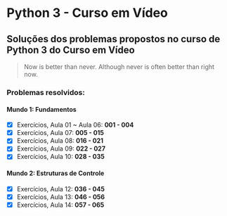# Python 3 - Curso em Vídeo

## Soluções dos problemas propostos no curso de Python 3 do Curso em Vídeo

> Now is better than never. Although never is often better than right now.

### Problemas resolvidos: 

#### Mundo 1: Fundamentos

- [x] Exercícios, Aula 01 ~ Aula 06: **001 - 004**
- [x] Exercícios, Aula 07: **005 - 015**
- [x] Exercícios, Aula 08: **016 - 021**
- [x] Exercícios, Aula 09: **022 - 027**
- [x] Exercícios, Aula 10: **028 - 035**

#### Mundo 2: Estruturas de Controle

- [x] Exercícios, Aula 12: **036 - 045**
- [x] Exercícios, Aula 13: **046 - 056**
- [x] Exercícios, Aula 14: **057 - 065**